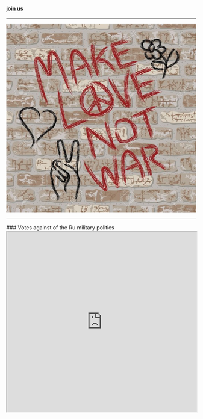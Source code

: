 #### [join us](https://github.com/MakeLoveFckWar)

<hr />
<img src="images/mklove.jpg" height="500" width="100%">
<hr />
### Votes against of the Ru military politics
<iframe src="https://www.google.com/maps/d/embed?mid=1BbyyVcUty7-RDog_vf04_rUjgqD2feuD&ehbc=2E312F" width="100%" height="480"></iframe>
